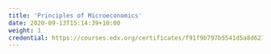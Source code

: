 ```yaml
---
title: 'Principles of Microeconomics'
date: 2020-09-13T15:14:39+10:00
weight: 1
credential: https://courses.edx.org/certificates/f91f9b797b5541d5a8d6274b864de879
---
```

